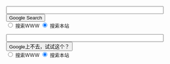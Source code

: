 # 

<!-- SiteSearch Google -->
<!--这里的标单的method 是get-->
<FORM method=GET action="http://www.google.com/search">
<INPUT TYPE=hidden name=ie value=UTF-8>
<INPUT TYPE=hidden name=oe value=UTF-8>
<INPUT TYPE=hidden name="hl" value="zh-CN">
<td>
<INPUT TYPE=text name=q size=50 maxlength=500 value="">
<INPUT TYPE=submit name=btnG VALUE="Google Search">
<font size=-1>
<INPUT TYPE=hidden name=domains value="https://xiahouzuoxin.github.io"><br>
<INPUT TYPE=radio name=sitesearch value=""> 搜索WWW 
<!--下面所放的是搜索你域名的代码，你可以看看cnblogs里面的搜索，他就是这样分的。
比如把YOUR DOMAIN NAME改成www.cnblogs.com就可以了-->
<INPUT TYPE=radio name=sitesearch value="https://xiahouzuoxin.github.io" checked> 搜索本站 <br>
</font>
</td>
</FORM>
<!-- SiteSearch Google -->

<!-- SiteSearch Google -->
<!--这里的标单的method 是get-->
<FORM method=GET action="http://wen.lu/search">
<INPUT TYPE=hidden name=ie value=UTF-8>
<INPUT TYPE=hidden name=oe value=UTF-8>
<INPUT TYPE=hidden name="hl" value="zh-CN">
<td>
<INPUT TYPE=text name=q size=50 maxlength=500 value="">
<INPUT TYPE=submit name=btnG VALUE="Google上不去，试试这个？">
<font size=-1>
<INPUT TYPE=hidden name=domains value="https://xiahouzuoxin.github.io"><br>
<INPUT TYPE=radio name=sitesearch value=""> 搜索WWW 
<!--下面所放的是搜索你域名的代码，你可以看看cnblogs里面的搜索，他就是这样分的。
比如把YOUR DOMAIN NAME改成www.cnblogs.com就可以了-->
<INPUT TYPE=radio name=sitesearch value="https://xiahouzuoxin.github.io" checked> 搜索本站 <br>
</font>
</td>
</FORM>
<!-- SiteSearch Google -->	